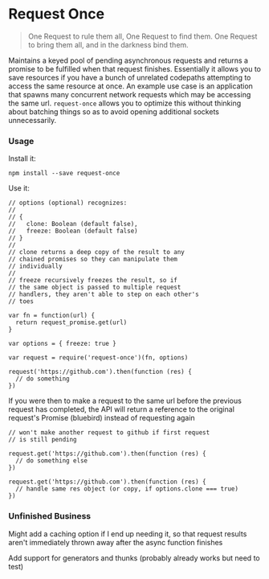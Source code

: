 # Request Once

> One Request to rule them all, One Request to find them.
> One Request to bring them all, and in the darkness bind them.

Maintains a keyed pool of pending asynchronous requests and returns a promise to be fulfilled when that request finishes. Essentially it allows you to save resources if you have a bunch of unrelated codepaths attempting to access the same resource at once. An example use case is an application that spawns many concurrent network requests which may be accessing the same url. `request-once` allows you to optimize this without thinking about batching things so as to avoid opening additional sockets unnecessarily.

### Usage

Install it:

`npm install --save request-once`

Use it:

```
// options (optional) recognizes:
//
// {
//   clone: Boolean (default false),
//   freeze: Boolean (default false)
// }
//
// clone returns a deep copy of the result to any
// chained promises so they can manipulate them
// individually
//
// freeze recursively freezes the result, so if
// the same object is passed to multiple request
// handlers, they aren't able to step on each other's
// toes

var fn = function(url) {
  return request_promise.get(url)
}

var options = { freeze: true }

var request = require('request-once')(fn, options)

request('https://github.com').then(function (res) {
  // do something
})
```

If you were then to make a request to the same url before the previous request has completed, the API will return a reference to the original request's Promise (bluebird) instead of requesting again

```
// won't make another request to github if first request
// is still pending

request.get('https://github.com').then(function (res) {
  // do something else
})

request.get('https://github.com').then(function (res) {
  // handle same res object (or copy, if options.clone === true)
})
```

### Unfinished Business

Might add a caching option if I end up needing it, so that request results aren't immediately thrown away after the async function finishes

Add support for generators and thunks (probably already works but need to test)
